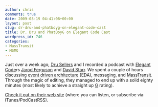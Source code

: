 ```yaml
---
author: chris
comments: true
date: 2009-03-19 04:41:08+00:00
layout: post
slug: dr-dru-and-phatboyg-on-elegant-code-cast
title: Dr. Dru and PhatBoyG on Elegant Code Cast
wordpress_id: 746
categories:
- MassTransit
- MSMQ
---
```


Just over a week ago, [Dru Sellers](http://drusellers.codebetter.com/) and I recorded a podcast with [Elegant Code](http://elegantcode.com/)rs [Jarod Ferguson](http://elegantcode.com/about/jarod-ferguson/) and [David Starr](http://elegantcode.com/about/david-starr/). We spent a couple of hours discussing [event driven architecture](http://en.wikipedia.org/wiki/Event_Driven_Architecture) (EDA), messaging, and [MassTransit](http://code.google.com/p/masstransit/). Through the magic of editing, they managed to end up with a solid eighty minutes (most likely to achieve a straight up [G](http://www.urbandictionary.com/define.php?term=G) rating). 

[Check it out on their web site](http://elegantcode.com/2009/03/18/code-cast-25-masstransit/) (where you can listen, or subscribe via iTunes/PodCastRSS).

